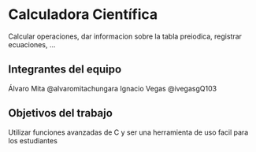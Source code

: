 # Calculadora Científica

Calcular operaciones, dar informacion sobre la tabla preiodica, registrar ecuaciones, ...

## Integrantes del equipo

Álvaro Mita  @alvaromitachungara
Ignacio Vegas @ivegasgQ103

## Objetivos del trabajo

Utilizar funciones avanzadas de C y  ser una herramienta de uso facil para los estudiantes


